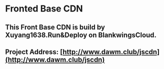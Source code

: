 # Fronted Base CDN
## This Front Base CDN is build by Xuyang1638.Run&Deploy on BlankwingsCloud.
## Project Address: [http://www.dawm.club/jscdn](http://www.dawm.club/jscdn)

